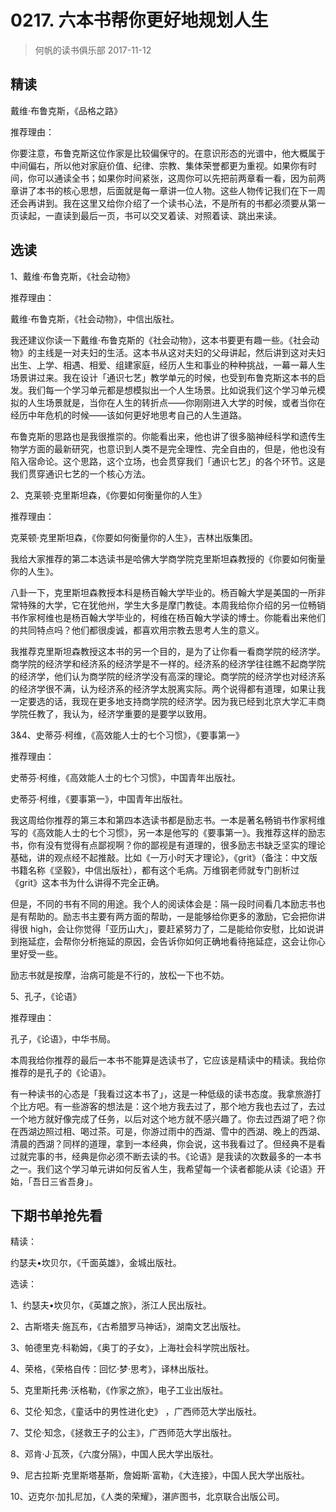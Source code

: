 # 0217. 六本书帮你更好地规划人生
> 何帆的读书俱乐部
2017-11-12

## 精读

戴维·布鲁克斯，《品格之路》

推荐理由：

你要注意，布鲁克斯这位作家是比较偏保守的。在意识形态的光谱中，他大概属于中间偏右，所以他对家庭价值、纪律、宗教、集体荣誉都更为重视。如果你有时间，你可以通读全书；如果你时间紧张，这周你可以先把前两章看一看，因为前两章讲了本书的核心思想，后面就是每一章讲一位人物。这些人物传记我们在下一周还会再讲到。我在这里又给你介绍了一个读书心法，不是所有的书都必须要从第一页读起，一直读到最后一页，书可以交叉着读、对照着读、跳出来读。

## 选读

1、戴维·布鲁克斯，《社会动物》

推荐理由：

戴维·布鲁克斯，《社会动物》，中信出版社。

我还建议你读一下戴维·布鲁克斯的《社会动物》，这本书要更有趣一些。《社会动物》的主线是一对夫妇的生活。这本书从这对夫妇的父母讲起，然后讲到这对夫妇出生、上学、相遇、相爱、组建家庭，经历人生和事业的种种挑战，一幕一幕人生场景讲过来。我在设计「通识七艺」教学单元的时候，也受到布鲁克斯这本书的启发。我们每一个学习单元都是想模拟出一个人生场景。比如说我们这个学习单元模拟的人生场景就是，当你在人生的转折点——你刚刚进入大学的时候，或者当你在经历中年危机的时候——该如何更好地思考自己的人生道路。

布鲁克斯的思路也是我很推崇的。你能看出来，他也讲了很多脑神经科学和遗传生物学方面的最新研究，也意识到人类不是完全理性、完全自由的，但是，他也没有陷入宿命论。这个思路，这个立场，也会贯穿我们「通识七艺」的各个环节。这是我们贯穿通识七艺的一个核心方法。

2、克莱顿·克里斯坦森，《你要如何衡量你的人生》

推荐理由：

克莱顿·克里斯坦森，《你要如何衡量你的人生》，吉林出版集团。

我给大家推荐的第二本选读书是哈佛大学商学院克里斯坦森教授的《你要如何衡量你的人生》。

八卦一下，克里斯坦森教授本科是杨百翰大学毕业的。杨百翰大学是美国的一所非常特殊的大学，它在犹他州，学生大多是摩门教徒。本周我给你介绍的另一位畅销书作家柯维也是杨百翰大学毕业的，柯维在杨百翰大学读的博士。你能看出来他们的共同特点吗？他们都很虔诚，都喜欢用宗教去思考人生的意义。

我推荐克里斯坦森教授这本书的另一个目的，是为了让你看一看商学院的经济学。商学院的经济学和经济系的经济学是不一样的。经济系的经济学往往瞧不起商学院的经济学，他们认为商学院的经济学没有高深的理论。商学院的经济学也对经济系的经济学很不满，认为经济系的经济学太脱离实际。两个说得都有道理，如果让我一定要选的话，我现在更多地支持商学院的经济学。因为我已经到北京大学汇丰商学院任教了，我认为，经济学重要的是要学以致用。

3&4、史蒂芬·柯维，《高效能人士的七个习惯》，《要事第一》

推荐理由：

史蒂芬·柯维，《高效能人士的七个习惯》，中国青年出版社。

史蒂芬·柯维，《要事第一》，中国青年出版社。

我这周给你推荐的第三本和第四本选读书都是励志书。一本是著名畅销书作家柯维写的《高效能人士的七个习惯》，另一本是他写的《要事第一》。我推荐这样的励志书，你有没有觉得有点鄙视啊？你的鄙视是有道理的，很多励志书缺乏坚实的理论基础，讲的观点经不起推敲。比如《一万小时天才理论》，《grit》（备注：中文版书籍名称《坚毅》，中信出版社），都有这个毛病。万维钢老师就专门剖析过《grit》这本书为什么讲得不完全正确。

但是，不同的书有不同的用途。我个人的阅读体会是：隔一段时间看几本励志书也是有帮助的。励志书主要有两方面的帮助，一是能够给你更多的激励，它会把你讲得很 high，会让你觉得「亚历山大」，要赶紧努力了，二是能给你安慰，比如说讲到拖延症，会帮你分析拖延的原因，会告诉你如何正确地看待拖延症，这会让你心里好受一些。

励志书就是按摩，治病可能是不行的，放松一下也不妨。

5、孔子，《论语》

推荐理由：

孔子，《论语》，中华书局。

本周我给你推荐的最后一本书不能算是选读书了，它应该是精读中的精读。我给你推荐的是孔子的《论语》。

有一种读书的心态是「我看过这本书了」，这是一种低级的读书态度。我拿旅游打个比方吧。有一些游客的想法是：这个地方我去过了，那个地方我也去过了，去过一个地方就好像完成了任务，以后对这个地方就不感兴趣了。你去过西湖了吧？你在西湖边照过相、喝过茶。可是，你游过雨中的西湖、雪中的西湖、晚上的西湖、清晨的西湖？同样的道理，拿到一本经典，你会说，这书我看过了。但经典不是看过就完事的书，经典是你必须不断去读的书。《论语》是我读的次数最多的一本书之一。我们这个学习单元讲如何反省人生，我希望每一个读者都能从读《论语》开始，「吾日三省吾身」。

## 下期书单抢先看

精读：

约瑟夫•坎贝尔，《千面英雄》，金城出版社。

选读：

1、约瑟夫•坎贝尔，《英雄之旅》，浙江人民出版社。

2、古斯塔夫·施瓦布，《古希腊罗马神话》，湖南文艺出版社。

3、帕德里克·科勒姆，《奥丁的子女》，上海社会科学院出版社。

4、荣格，《荣格自传：回忆·梦·思考》，译林出版社。

5、克里斯托弗·沃格勒，《作家之旅》，电子工业出版社。

6、艾伦·知念，《童话中的男性进化史》 ，广西师范大学出版社。

7、艾伦·知念，《拯救王子的公主》，广西师范大学出版社。

8、邓肯·J·瓦茨，《六度分隔》，中国人民大学出版社。

9、尼古拉斯·克里斯塔基斯，詹姆斯·富勒，《大连接》，中国人民大学出版社。

10、迈克尔·加扎尼加，《人类的荣耀》，湛庐图书，北京联合出版公司。

